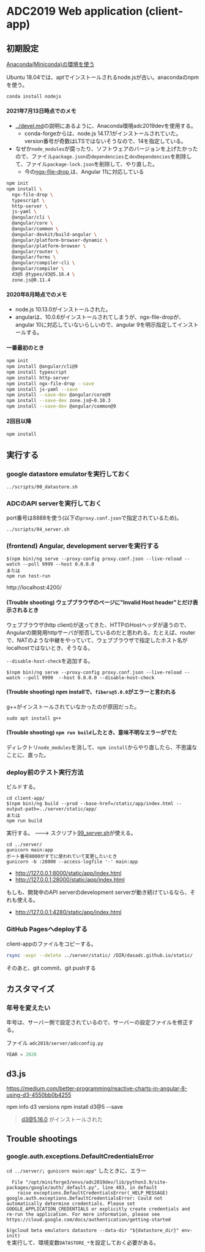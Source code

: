 ADC2019 Web application (client-app)
====================================


初期設定
--------

[Anaconda(Miniconda)の環境を使う](../devel.md#miniconda)


Ubuntu 18.04では、aptでインストールされるnode.jsが古い。anacondaのnpmを使う。

``` bash
conda install nodejs
```

#### 2021年7月13日時点でのメモ

- [../devel.md](../devel.md)の説明にあるように、Anaconda環境adc2019devを使用する。
    - conda-forgeからは、node.js 14.17.1がインストールされていた。version番号が奇数はLTSではないそうなので、14を指定している。
- なぜか`node_modules`が腐ったり、ソフトウェアのバージョンを上げたかったので、ファイル`package.json`の`dependencies`と`devDependencies`を削除して、ファイル`package-lock.json`を削除して、やり直した。
    - 今の[ngx-file-drop ](https://www.npmjs.com/package/ngx-file-drop)は、Angular 11に対応している

``` bash
npm init
npm install \
  ngx-file-drop \
  typescript \
  http-server \
  js-yaml \
  @angular/cli \
  @angular/core \
  @angular/common \
  @angular-devkit/build-angular \
  @angular/platform-browser-dynamic \
  @angular/platform-browser \
  @angular/router \
  @angular/forms \
  @angular/compiler-cli \
  @angular/compiler \
  d3@5 @types/d3@5.16.4 \
  zone.js@0.11.4
```


#### 2020年8月時点でのメモ

- node.js 10.13.0がインストールされた。
- angularは、10.0.6がインストールされてしまうが、ngx-file-dropが、angular 10に対応していないらしいので、angular 9を明示指定してインストールする。

#### 一番最初のとき

``` bash
npm init
npm install @angular/cli@9
npm install typescript
npm install http-server
npm install ngx-file-drop --save
npm install js-yaml --save
npm install --save-dev @angular/core@9
npm install --save-dev zone.js@~0.10.3
npm install --save-dev @angular/common@9
```


#### 2回目以降

``` bash
npm install
```

実行する
---------

### google datastore emulatorを実行しておく

```
../scripts/00_datastore.sh
```

### ADCのAPI serverを実行しておく

port番号は8888を使う(以下の`proxy.conf.json`で指定されているため)。

```
../scripts/04_server.sh
```

### (frontend) Angular, development serverを実行する

```
$(npm bin)/ng serve --proxy-config proxy.conf.json --live-reload --watch --poll 9999 --host 0.0.0.0
または
npm run test-run
```

http://localhost:4200/

#### (Trouble shooting) ウェブブラウザのページに"Invalid Host header"とだけ表示されるとき

ウェブブラウザ(http client)が送ってきた、HTTPのHostヘッダが違うので、Angularの開発用httpサーバが拒否しているのだと思われる。たとえば、routerで、NATのような中継をやっていて、ウェブブラウザで指定したホスト名がlocalhostではないとき、そうなる。

`--disable-host-check`を追加する。

```
$(npm bin)/ng serve --proxy-config proxy.conf.json --live-reload --watch --poll 9999  --host 0.0.0.0 --disable-host-check
```

#### (Trouble shooting) npm installで、`fibers@5.0.0`がエラーと言われる

g++がインストールされていなかったのが原因だった。

`sudo apt install g++`

#### (Trouble shooting) `npm run build`したとき、意味不明なエラーがでた

ディレクトリ`node_modules`を消して、`npm install`からやり直したら、不思議なことに、直った。


### deploy前のテスト実行方法

ビルドする。

```
cd client-app/
$(npm bin)/ng build --prod --base-href=/static/app/index.html --output-path=../server/static/app/
または
npm run build
```

実行する。 ---> スクリプト[99_server.sh](../scripts/99_server.sh)が使える。

```
cd ../server/
gunicorn main:app
ポート番号8000がすでに使われていて変更したいとき
gunicorn -b :28000 --access-logfile '-' main:app
```

- http://127.0.0.1:8000/static/app/index.html
- http://127.0.0.1:28000/static/app/index.html

もしも、開発中のAPI serverのdevelopment serverが動き続けているなら、それも使える。

- http://127.0.0.1:4280/static/app/index.html


### GitHub Pagesへdeployする

client-appのファイルをコピーする。

``` bash
rsync -avpr --delete ../server/static/ /DIR/dasadc.github.io/static/
```

そのあと、git commit、git pushする


カスタマイズ
------------

### 年号を変えたい

年号は、サーバー側で設定されているので、サーバーの設定ファイルを修正する。

ファイル `adc2019/server/adcconfig.py`

``` python
YEAR = 2020
```


d3.js
-----

https://medium.com/better-programming/reactive-charts-in-angular-8-using-d3-4550bb0b4255

npm info d3 versions
npm install d3@5 --save

> d3@5.16.0 がインストールされた

Trouble shootings
-----------------

### google.auth.exceptions.DefaultCredentialsError

`cd ../server/; gunicorn main:app"` したときに、エラー

```
  File "/opt/miniforge3/envs/adc2019dev/lib/python3.9/site-packages/google/auth/_default.py", line 483, in default
    raise exceptions.DefaultCredentialsError(_HELP_MESSAGE)
google.auth.exceptions.DefaultCredentialsError: Could not automatically determine credentials. Please set GOOGLE_APPLICATION_CREDENTIALS or explicitly create credentials and re-run the application. For more information, please see https://cloud.google.com/docs/authentication/getting-started
```


`$(gcloud beta emulators datastore --data-dir "${datastore_dir}" env-init)`  
を実行して、環境変数`DATASTORE_*`を設定しておく必要がある。

